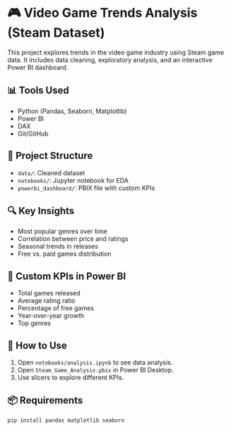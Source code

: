 # 🎮 Video Game Trends Analysis (Steam Dataset)

This project explores trends in the video game industry using Steam game data. It includes data cleaning, exploratory analysis, and an interactive Power BI dashboard.

## 📊 Tools Used
- Python (Pandas, Seaborn, Matplotlib)
- Power BI
- DAX
- Git/GitHub

## 📁 Project Structure
- `data/`: Cleaned dataset
- `notebooks/`: Jupyter notebook for EDA
- `powerbi_dashboard/`: PBIX file with custom KPIs

## 🔍 Key Insights
- Most popular genres over time
- Correlation between price and ratings
- Seasonal trends in releases
- Free vs. paid games distribution

## 🧠 Custom KPIs in Power BI
- Total games released
- Average rating ratio
- Percentage of free games
- Year-over-year growth
- Top genres

## 🚀 How to Use
1. Open `notebooks/analysis.ipynb` to see data analysis.
2. Open `Steam_Game_Analysis.pbix` in Power BI Desktop.
3. Use slicers to explore different KPIs.

## 📦 Requirements
```bash
pip install pandas matplotlib seaborn
